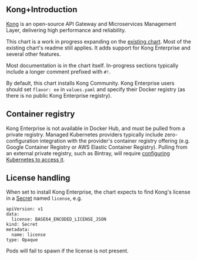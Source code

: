 ## Kong+Introduction

[Kong](https://getkong.org/) is an open-source API Gateway and Microservices
Management Layer, delivering high performance and reliability.

This chart is a work in progress expanding on the [existing chart](https://github.com/helm/charts/tree/master/stable/kong). Most of the existing chart's readme still applies. It adds support for Kong Enterprise and several other features.

Most documentation is in the chart itself. In-progress sections typically include a longer comment prefixed with `#!`.

By default, this chart installs Kong Community. Kong Enterprise users should set `flavor: ee` in `values.yaml` and specify their Docker registry (as there is no public Kong Enterprise registry).

## Container registry

Kong Enterprise is not available in Docker Hub, and must be pulled from a private registry. Managed Kubernetes providers typically include zero-configuration integration with the provider's container registry offering (e.g. Google Container Registry or AWS Elastic Container Registry). Pulling from an external private registry, such as Bintray, will require [configuring Kubernetes to access
it](https://kubernetes.io/docs/tasks/configure-pod-container/pull-image-private-registry/).

## License handling

When set to install Kong Enterprise, the chart expects to find Kong's license in a [Secret](https://kubernetes.io/docs/concepts/configuration/secret/) named `license`, e.g.

```
apiVersion: v1
data:
  license: BASE64_ENCODED_LICENSE_JSON
kind: Secret
metadata:
  name: license
type: Opaque
```
Pods will fail to spawn if the license is not present.
